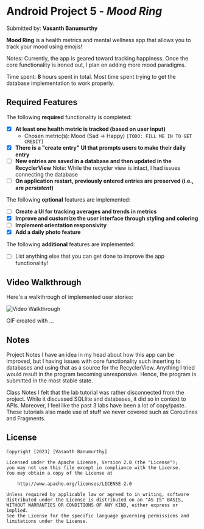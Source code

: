 # Android Project 5 - *Mood Ring*

Submitted by: **Vasanth Banumurthy**

**Mood Ring** is a health metrics and mental wellness app that allows you to track your mood using emojis!

Notes: Currently, the app is geared toward tracking happiness. Once the core functionality is ironed out, I plan on adding more mood paradigms. 

Time spent: **8** hours spent in total. Most time spent trying to get the database implementation to work properly. 

## Required Features

The following **required** functionality is completed:

- [X] **At least one health metric is tracked (based on user input)**
  - Chosen metric(s): Mood (Sad -> Happy) `[TODO: FILL ME IN TO GET CREDIT]`
- [x] **There is a "create entry" UI that prompts users to make their daily entry**
- [ ] **New entries are saved in a database and then updated in the RecyclerView**
Note: While the recycler view is intact, I had issues connecting the database
- [ ] **On application restart, previously entered entries are preserved (i.e., are *persistent*)**
 
The following **optional** features are implemented:

- [ ] **Create a UI for tracking averages and trends in metrics**
- [X] **Improve and customize the user interface through styling and coloring**
- [ ] **Implement orientation responsivity**
- [X] **Add a daily photo feature**

The following **additional** features are implemented:

- [ ] List anything else that you can get done to improve the app functionality!

## Video Walkthrough

Here's a walkthrough of implemented user stories:

<img src='http://i.imgur.com/link/to/your/gif/file.gif' title='Video Walkthrough' width='' alt='Video Walkthrough' />

<!-- Replace this with whatever GIF tool you used! -->
GIF created with ...  
<!-- Recommended tools:
[Kap](https://getkap.co/) for macOS
[ScreenToGif](https://www.screentogif.com/) for Windows
[peek](https://github.com/phw/peek) for Linux. -->

## Notes

Project Notes
I have an idea in my head about how this app can be improved, but I having issues with core functionality such inserting to databases and using that as a source for the RecyclerView. Anything I tried would result in the program becoming unresponsive. Hence, the program is submitted in the most stable state. 

Class Notes
I felt that the lab tutorial was rather disconnected from the project. While it discussed SQLlite and databases, it did so in context to APIs. Moreover, I feel like the past 3 labs have been a lot of copy/paste. These tutorials also made use of stuff we never covered such as Coroutines and Fragments.

## License

    Copyright [2023] [Vasanth Banumurthy]

    Licensed under the Apache License, Version 2.0 (the "License");
    you may not use this file except in compliance with the License.
    You may obtain a copy of the License at

        http://www.apache.org/licenses/LICENSE-2.0

    Unless required by applicable law or agreed to in writing, software
    distributed under the License is distributed on an "AS IS" BASIS,
    WITHOUT WARRANTIES OR CONDITIONS OF ANY KIND, either express or implied.
    See the License for the specific language governing permissions and
    limitations under the License.